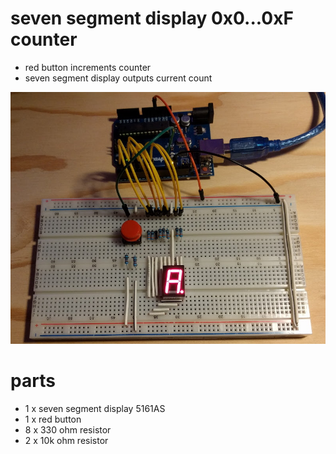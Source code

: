 # seven segment display 0x0...0xF counter

- red button increments counter
- seven segment display outputs current count

![example](https://github.com/dulrich/arduino/blob/master/seven_segment_characters/example.jpg?raw=true)

# parts

- 1 x seven segment display 5161AS
- 1 x red button
- 8 x 330 ohm resistor
- 2 x 10k ohm resistor
